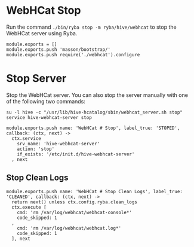 
# WebHCat Stop

Run the command `./bin/ryba stop -m ryba/hive/webhcat` to stop the WebHCat
server using Ryba.

    module.exports = []
    module.exports.push 'masson/bootstrap/'
    module.exports.push require('./webhcat').configure

# Stop Server

Stop the WebHCat server. You can also stop the server manually with one of the
following two commands:

```
su -l hive -c "/usr/lib/hive-hcatalog/sbin/webhcat_server.sh stop"
service hive-webhcat-server stop
```

    module.exports.push name: 'WebHCat # Stop', label_true: 'STOPED', callback: (ctx, next) ->
      ctx.service
        srv_name: 'hive-webhcat-server'
        action: 'stop'
        if_exists: '/etc/init.d/hive-webhcat-server'
      , next


## Stop Clean Logs

    module.exports.push name: 'WebHCat # Stop Clean Logs', label_true: 'CLEANED', callback: (ctx, next) ->
      return next() unless ctx.config.ryba.clean_logs
      ctx.execute [
        cmd: 'rm /var/log/webhcat/webhcat-console*'
        code_skipped: 1
      ,
        cmd: 'rm /var/log/webhcat/webhcat.log*'
        code_skipped: 1
      ], next
